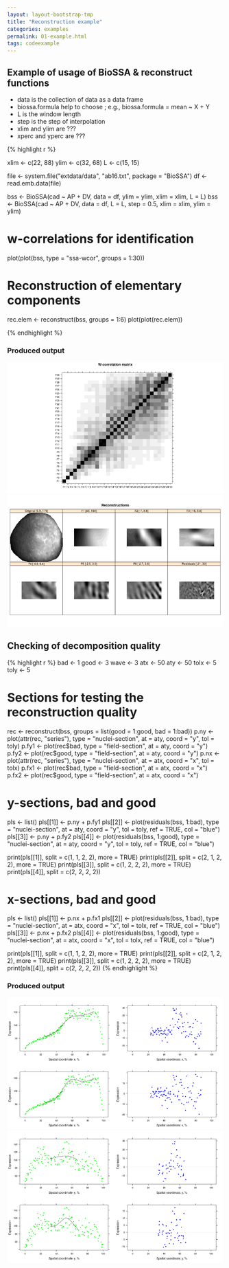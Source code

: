 ```yaml
---
layout: layout-bootstrap-tmp
title: "Reconstruction example"
categories: examples
permalink: 01-example.html
tags: codeexample
---
```


## Example of usage of BioSSA & reconstruct functions

- data is the collection of data as a data frame 
- biossa.formula help to choose ; e.g., biossa.formula = mean ~ X + Y 
- L is the window length
- step is the step of interpolation
- xlim and ylim are ???
- xperc and yperc are ???

{% highlight r %}

xlim <- c(22, 88)
ylim <- c(32, 68)
L <- c(15, 15)

file <- system.file("extdata/data", "ab16.txt", package = "BioSSA")
df <- read.emb.data(file)

bss <- BioSSA(cad ~ AP + DV, data = df, ylim = ylim, xlim = xlim, L = L)
bss <- BioSSA(cad ~ AP + DV,  data = df,
              L = L,
              step = 0.5,
              xlim = xlim, ylim = ylim)

# w-correlations for identification
plot(plot(bss, type = "ssa-wcor", groups = 1:30))

# Reconstruction of elementary components
rec.elem <- reconstruct(bss, groups = 1:6)
plot(plot(rec.elem))

{% endhighlight %}

### Produced output
![w-correlations](01_wcorr.png)
![Reconstruction](01_rec.jpg)

## Checking of decomposition quality

{% highlight r %}
bad <- 1
good <- 3
wave <- 3
atx <- 50
aty <- 50
tolx <- 5
toly <- 5

# Sections for testing the reconstruction quality
rec <- reconstruct(bss, groups = list(good = 1:good, bad = 1:bad))
p.ny <- plot(attr(rec, "series"), type = "nuclei-section", at = aty, coord = "y", tol = toly)
p.fy1 <- plot(rec$bad, type = "field-section", at = aty, coord = "y")
p.fy2 <- plot(rec$good, type = "field-section", at = aty, coord = "y")
p.nx <- plot(attr(rec, "series"), type = "nuclei-section", at = atx, coord = "x", tol = tolx)
p.fx1 <- plot(rec$bad, type = "field-section", at = atx, coord = "x")
p.fx2 <- plot(rec$good, type = "field-section", at = atx, coord = "x")


# y-sections, bad and good
pls <- list()
pls[[1]] <- p.ny + p.fy1
pls[[2]] <- plot(residuals(bss, 1:bad), type = "nuclei-section",
                 at = aty, coord = "y", tol = toly,
                 ref = TRUE, col = "blue")
pls[[3]] <- p.ny + p.fy2
pls[[4]] <- plot(residuals(bss, 1:good), type = "nuclei-section",
                 at = aty, coord = "y", tol = toly,
                 ref = TRUE, col = "blue")

print(pls[[1]], split = c(1, 1, 2, 2), more = TRUE)
print(pls[[2]], split = c(2, 1, 2, 2), more = TRUE)
print(pls[[3]], split = c(1, 2, 2, 2), more = TRUE)
print(pls[[4]], split = c(2, 2, 2, 2))

# x-sections, bad and good
pls <- list()
pls[[1]] <- p.nx + p.fx1
pls[[2]] <- plot(residuals(bss, 1:bad), type = "nuclei-section",
                 at = atx, coord = "x", tol = tolx,
                 ref = TRUE, col = "blue")
pls[[3]] <- p.nx + p.fx2
pls[[4]] <- plot(residuals(bss, 1:good), type = "nuclei-section",
                 at = atx, coord = "x", tol = tolx,
                 ref = TRUE, col = "blue")

print(pls[[1]], split = c(1, 1, 2, 2), more = TRUE)
print(pls[[2]], split = c(2, 1, 2, 2), more = TRUE)
print(pls[[3]], split = c(1, 2, 2, 2), more = TRUE)
print(pls[[4]], split = c(2, 2, 2, 2))
{% endhighlight %}

### Produced output
![x-sections](01_x_section.png)
![y-sections](01_y_section.png)